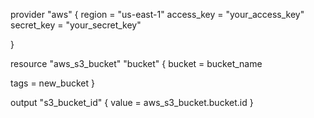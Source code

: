 provider "aws" {
  region     = "us-east-1"
  access_key = "your_access_key"
  secret_key = "your_secret_key"

}

resource "aws_s3_bucket" "bucket" {
  bucket = bucket_name

  tags = new_bucket
}

output "s3_bucket_id" {
  value = aws_s3_bucket.bucket.id
}
